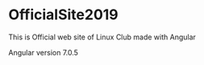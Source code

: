 # OfficialSite2019
This is Official web site of Linux Club made with Angular

Angular version 7.0.5
